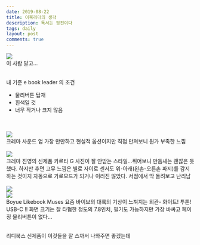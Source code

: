 ```yaml
---
date: 2019-08-22
title: 이북리더의 생각
description: 독서는 뒷전이다
tags: daily
layout: post
comments: true
---
```


<img src="https://n2wb.files.wordpress.com/2019/08/img_2835.jpg" class="size-full wp-image-208">
<br>
이 사람 말고...
<br> <br>

내 기준 e book leader 의 조건
<ul>
 	<li>물리버튼 탑재</li>
 	<li>흰색일 것</li>
 	<li>너무 작거나 크지 않음</li>
</ul>
<br> <br>

<img src="https://n2wb.files.wordpress.com/2019/08/img_2830.jpg" class="size-full wp-image-209">
<br>
크레마 사운드 업    
가장 만만하고 현실적 옵션이지만 직접 만져보니 뭔가 부족한 느낌
<br> <br>

<img src="https://n2wb.files.wordpress.com/2019/08/img_2831.jpg" class="size-full wp-image-210">
<br>
크레마 진영의 신제품 카르타 G  
사진이 잘 안받는 스타일...쥐어보니 만듬새는 괜찮은 듯 했다. 하지만 후면 고무 느낌은 별로  
자이로 센서도 위-아래(왼손-오른손 파지)를 감지하는 것이지 자동으로 가로모드가 되거나 이러진 않았다. 서점에서 막 돌려보고 난리남
<br> <br>

<img src="https://n2wb.files.wordpress.com/2019/08/img_2833.jpg" class="size-full wp-image-211">
<br>
<img src="https://n2wb.files.wordpress.com/2019/08/img_2834.jpg" class="size-full wp-image-212">
<br>
Boyue Likebook Muses  
요즘 바이브의 대륙의 기상이 느껴지는 외관- 화이트! 투톤! USB-C !!  
화면 크기는 잘 타협한 정도의 7.8인치, 필기도 가능하지만 가장 바싸고 페이징 물리버튼이 없다...
<br> <br>

리디북스 신제품이 이것들을 잘 스까서 나와주면 좋겠는데

